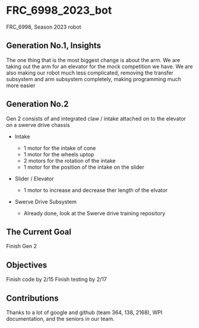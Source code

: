 # FRC_6998_2023_bot
 FRC_6998, Season 2023 robot

## Generation No.1, Insights
The one thing that is the most biggest change is about the arm. We are taking out the arm for an elevator for the mock competition we have. We are also making our robot much less complicated, removing the transfer subsystem and arm subsystem completely, making programming much more easier

## Generation No.2
Gen 2 consists of and integrated claw / intake attached on to the elevator on a swerve drive chassis
 
- Intake
    - 1 motor for the intake of cone
    - 1 motor for the wheels uptop
    - 2 motors for the rotation of the intake
    - 1 motor for the position of the intake on the slider

- Slider / Elevator
    - 1 motor to increase and decrease ther length of the elvator

- Swerve Drive Subsystem
    - Already done, look at the Swerve drive training repository 

## The Current Goal
Finish Gen 2

## Objectives
Finish code by 2/15
Finish testing by 2/17

## Contributions
Thanks to a lot of google and github (team 364, 138, 2168), WPI documentation, and the seniors in our team.

  